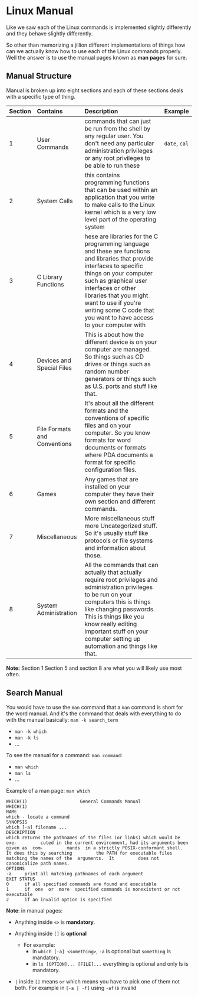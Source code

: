 # Linux Manual

Like we saw each of the Linux commands is implemented slightly differently and they behave slightly differently.

So other than memorizing a jillion different implementations of things how can we actually know how to use each of the Linux commands properly. Well the answer is to use the manual pages known as **man pages** for sure.

## Manual Structure

Manual is broken up into eight sections and each of these sections deals with a specific type of thing.

|Section|Contains|Description|Example|
|:--|:--|:--|:--|
|1|User Commands|commands that can just be run from the shell by any regular user. You don't need any particular administration privileges or any root privileges to be able to run these|`date`, `cal`|
|2|System Calls|this contains programming functions that can be used within an application that you write to make calls to the Linux kernel which is a very low level part of the operating system||
|3|C Library Functions|hese are libraries for the C programming language and these are functions and libraries that provide interfaces to specific things on your computer such as graphical user interfaces or other libraries that you might want to use if you're writing some C code that you want to have access to your computer with||
|4|Devices and Special Files|This is about how the different device is on your computer are managed. So things such as CD drives or things such as random number generators or things such as U.S. ports and stuff like that.||
|5|File Formats and Conventions|It's about all the different formats and the conventions of specific files and on your computer. So you know formats for word documents or formats where PDA documents a format for specific configuration files.||
|6|Games|Any games that are installed on your computer they have their own section and different commands.||
|7|Miscellaneous|More miscellaneous stuff more Uncategorized stuff. So it's usually stuff like protocols or file systems and information about those.||
|8|System Administration|All the commands that can actually that actually require root privileges and administration privileges to be run on your computers this is things like changing passwords. This is things like you know really editing important stuff on your computer setting up automation and things like that.||


**Note:** Section 1 Section 5 and section 8 are what you will likely use most often.

## Search Manual

You would have to use the `man` command that a `man` command is short for the word manual. And it's the command that deals with everything to do with the manual basically: `man -k search_term`
- `man -k which`
- `man -k ls`
- ...

To see the manual for a command: `man command`:
- `man which`
- `man ls`
- ...

Example of a man page: `man which`

```
WHICH(1)                    General Commands Manual                   WHICH(1)                                                                                  NAME                                                                                   which - locate a command                                                                                                                                 SYNOPSIS                                                                               which [-a] filename ...                                                                                                                                  DESCRIPTION                                                                            which returns the pathnames of the files (or links) which would be exe‐         cuted in the current environment, had its arguments been given as  com‐         mands  in a strictly POSIX-conformant shell.  It does this by searching         the PATH for executable files matching the names of the  arguments.  It         does not canonicalize path names.                                                                                                                        OPTIONS                                                                                -a     print all matching pathnames of each argument  
EXIT STATUS                                                                            
0      if all specified commands are found and executable                                                                                                       1      if  one  or  more  specified commands is nonexistent or not executable                                                                                                                                                  2      if an invalid option is specified  
```

**Note**: in manual pages:
- Anything inside `<>` is **mandatory**.
- Anything inside `[]` is **optional**
    - For example:
        - in `which [-a] <something>`, `-a` is optional but `something` is mandatory.
        - in `ls [OPTION]... [FILE]...` everything is optional and only ls is mandatory.

- `|` inside `[]` means `or` which means you have to pick one of them not both. For example in `[-a | -f]` using `-af` is invalid